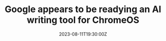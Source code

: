---
external: true
url: https://9to5google.com/2023/08/11/google-ai-writing-tool-chromeos/
title: Google appears to be readying an AI writing tool for ChromeOS
description: Building on the company’s ongoing momentum on generative AI tools, it seems Google is readying an AI writing and editing feature for Chromebooks.
date: 2023-08-11T19:30:00Z
icon: https://www.google.com/s2/favicons?domain=9to5google.com&sz=32
source: 9to5Google
---